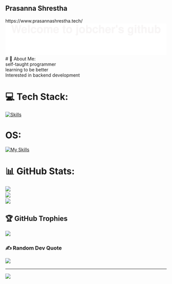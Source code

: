 <h2 align="left"> Prasanna Shrestha</h2>
<span>https://www.prasannashrestha.tech/</span> </br>
<img src="https://raw.githubusercontent.com/BEPb/BEPb/5c63fa170d1cbbb0b1974f05a3dbe6aca3f5b7f3/assets/Bottom_up.svg"/>
# 💫 About Me: <br/>
self-taught programmer<br/>
learning to be better <br/>
Interested in backend development  <br/>



# 💻 Tech Stack:
[![Skills](https://skillicons.dev/icons?i=next,react,redux,express,spring,java,cs,go,postgresql)]()

# OS:
[![My Skills](https://skillicons.dev/icons?i=linux)](https://skillicons.dev)
# 📊 GitHub Stats:
![](https://github-readme-stats.vercel.app/api?username=prasannashrestha011&theme=transparent&hide_border=true&include_all_commits=false&count_private=false)<br/>
![](https://github-readme-streak-stats.herokuapp.com/?user=prasannashrestha011&theme=transparent&hide_border=true)<br/>
![](https://github-readme-stats.vercel.app/api/top-langs/?username=prasannashrestha011&theme=transparent&hide_border=true&include_all_commits=false&count_private=false&layout=compact)

## 🏆 GitHub Trophies
![](https://github-profile-trophy.vercel.app/?username=prasannashrestha011&theme=radical&no-frame=true&no-bg=true&margin-w=4)

### ✍️ Random Dev Quote
![](https://quotes-github-readme.vercel.app/api?type=horizontal&theme=radical)



---
[![](https://visitcount.itsvg.in/api?id=prasannashrestha011&icon=10&color=1)](https://visitcount.itsvg.in)

<!-- Proudly created with GPRM ( https://gprm.itsvg.in ) -->






###



###

